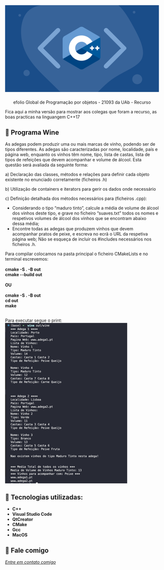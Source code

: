 <h1 align="center">
    <img width="600" src="cplusplus.png" />
</h1>


<p align="center">
efolio Global de Programação por objetos - 21093 da UAb - Recurso
</p>


Fica aqui a minha versão para mostrar aos colegas que foram a recurso, as boas practicas na linguangem C++17

📌 Programa Wine
------------------
As adegas podem produzir uma ou mais marcas de vinho, podendo ser de tipos diferentes. As adegas são caracterizadas por nome, localidade, país e página web, enquanto os vinhos têm nome, tipo, lista de castas, lista de tipos de refeições que devem acompanhar e volume de álcool.
Esta questão será avaliada da seguinte forma:

a) Declaração das classes, métodos e relações para definir cada objeto existente no enunciado corretamente (ficheiros .h) 

b) Utilização de containers e iterators para gerir os dados onde necessário 

c) Definição detalhada dos métodos necessários para (ficheiros .cpp):
- Considerando o tipo “maduro tinto”, calcule a média de volume de álcool dos vinhos deste tipo, e grave no ficheiro “suaves.txt” todos os nomes e respetivos volumes de álcool dos vinhos que se encontram abaixo dessa média; 
- Encontre todas as adegas que produzem vinhos que devem acompanhar pratos de peixe, e escreva no ecrã o URL da respetiva página web; 
Não se esqueça de incluir os #includes necessários nos ficheiros .h.
 
Para compilar colocamos na pasta principal o ficheiro CMakeLists e no terminal escrevemos:<br>
<br>
<strong>cmake -S . -B out</strong><br>
<strong>cmake --build out</strong><br>
<br>
<strong>OU</strong><br>
<br>
<strong>cmake -S . -B out</strong> <br>
<strong>cd out </strong><br>
<strong>make</strong><br>

<br>
Para executar segue o print: 

<img width="400" src="tela.jpg" >


🔧 Tecnologias utilizadas:
------------------

- <strong>C++</strong>
- <strong>Visual Studio Code</strong>
- <strong>QtCreator</strong>
- <strong>CMake</strong>
- <strong>Gcc</strong>
- <strong>MacOS</strong>

💬 Fale comigo
------------------
[*Entre em contato comigo*](https://www.linkedin.com/in/ivo-baptista-3712144/)



